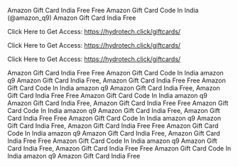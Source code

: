 Amazon Gift Card India Free Free Amazon Gift Card Code In India (@amazon_q9) Amazon Gift Card India Free

Click Here to Get Access: https://hydrotech.click/giftcards/

Click Here to Get Access: https://hydrotech.click/giftcards/

Click Here to Get Access: https://hydrotech.click/giftcards/

Amazon Gift Card India Free Free Amazon Gift Card Code In India amazon q9 Amazon Gift Card India Free, Amazon Gift Card India Free Free Amazon Gift Card Code In India amazon q9 Amazon Gift Card India Free, Amazon Gift Card India Free Free Amazon Gift Card Code In India amazon q9 Amazon Gift Card India Free, Amazon Gift Card India Free Free Amazon Gift Card Code In India amazon q9 Amazon Gift Card India Free, Amazon Gift Card India Free Free Amazon Gift Card Code In India amazon q9 Amazon Gift Card India Free, Amazon Gift Card India Free Free Amazon Gift Card Code In India amazon q9 Amazon Gift Card India Free, Amazon Gift Card India Free Free Amazon Gift Card Code In India amazon q9 Amazon Gift Card India Free, Amazon Gift Card India Free Free Amazon Gift Card Code In India amazon q9 Amazon Gift Card India Free

